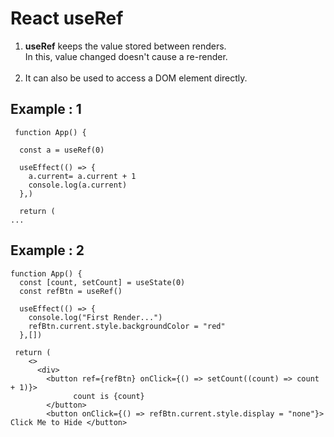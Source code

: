 # React  <b>useRef </b>

<ol>
    <li><b>useRef</b> keeps the value stored between renders. <br>
        In this, value changed doesn't cause a re-render. <br><br>
    <li>It can also be used to access a DOM element directly. 
</ol>

## Example : 1

```
 function App() {
  
  const a = useRef(0)

  useEffect(() => {
    a.current= a.current + 1
    console.log(a.current)
  },)

  return (
...
 ```

## Example : 2

```
function App() {
  const [count, setCount] = useState(0)
  const refBtn = useRef()

  useEffect(() => {
    console.log("First Render...")
    refBtn.current.style.backgroundColor = "red"
  },[])
  
 return (
    <>
      <div>
        <button ref={refBtn} onClick={() => setCount((count) => count + 1)}>
              count is {count}
        </button>
        <button onClick={() => refBtn.current.style.display = "none"}> Click Me to Hide </button>

```